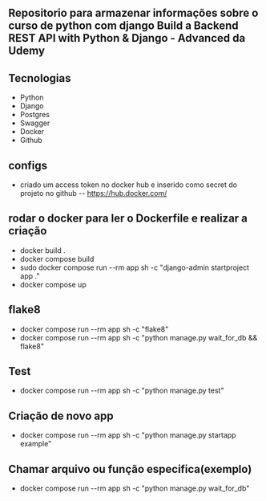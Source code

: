 ## Repositorio para armazenar informações sobre o curso de python com django Build a Backend REST API with Python & Django - Advanced da Udemy

## Tecnologias
- Python
- Django
- Postgres
- Swagger
- Docker
- Github

## configs
- criado um access token no docker hub e inserido como secret do projeto no github
-- https://hub.docker.com/

## rodar o docker para ler o Dockerfile e realizar a criação
- docker build .
- docker compose build
- sudo docker compose run --rm app sh -c  "django-admin startproject app ."
- docker compose up
## flake8
- docker compose run --rm app sh -c "flake8"
- docker compose run --rm app sh -c "python manage.py wait_for_db && flake8"
## Test
- docker compose run --rm app sh -c "python manage.py test"

## Criação de novo app
- docker compose run --rm app sh -c "python manage.py startapp example"

## Chamar arquivo ou função especifica(exemplo)
- docker compose run --rm app sh -c "python manage.py wait_for_db"